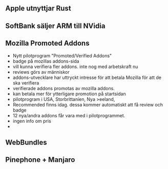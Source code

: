## Apple utnyttjar Rust

## SoftBank säljer ARM till NVidia

## Mozilla Promoted Addons
- Nytt pilotprogram "Promoted/Verified Addons"
- badge på mozillas addons-sida
- vill kunna verifiera fler addons. inte nog med arbetskraft nu
- reviews görs av människor
- addons-utvecklare har uttryckt intresse för att betala Mozilla för att de ska verifiera
- verifierade addons promotas av mozilla addons.
- kan betala mer för ytterligare promotion på startsidan
- pilotprogram i USA, Storbrittanien, Nya >eeland,
- Recommended finns idag. dessa kommer automatiskt att få review och badge
- 12 nya/andra addons får vara med i pilotprogrammet.
- ingen info om pris
-

## WebBundles

## Pinephone + Manjaro
